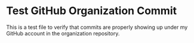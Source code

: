# Test GitHub Organization Commit

This is a test file to verify that commits are properly showing up under my GitHub account in the organization repository.
